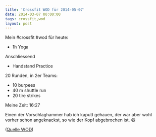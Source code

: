```yaml
---
title: 'Crossfit WOD für 2014-05-07'
date: 2014-03-07 00:00:00 
tags: crossfit,wod
layout: post
---
```

Mein #crossfit #wod für heute:

* 1h Yoga

Anschliessend

* Handstand Practice

20 Runden, in 2er Teams:

* 10 burpees
* 40 m shuttle run
* 20 tire strikes 

Meine Zeit: 16:27

Einen der Vorschlaghammer hab ich kaputt gehauen, der war aber wohl vorher schon angeknackst, so wie der Kopf abgebrochen ist. :smile:

([Quelle WOD][0])

[0]: http://www.crossfithh.de/1/post/2014/05/workout-wednesday16.html

